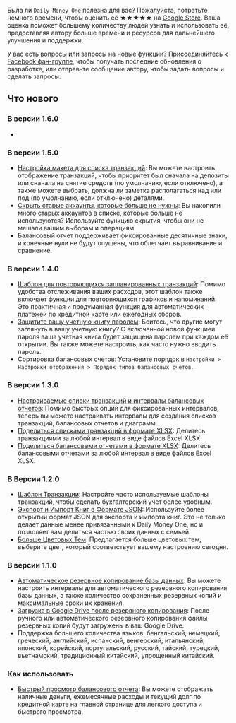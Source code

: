 Была ли `Daily Money One` полезна для вас? Пожалуйста, потратьте немного времени, чтобы оценить её ★★★★★ на [Google Store](https://play.google.com/store/apps/details?id=com.colaorange.dailymoneyone). Ваша оценка поможет большему количеству людей узнать и использовать её, предоставляя автору больше времени и ресурсов для дальнейшего улучшения и поддержки.

У вас есть вопросы или запросы на новые функции? Присоединяйтесь к [Facebook фан-группе](https://www.facebook.com/colaorange.daily.money), чтобы получать последние обновления о разработке, или отправьте сообщение автору, чтобы задать вопросы и сделать запросы.

## Что нового

### В версии 1.6.0
*

### В версии 1.5.0
* [Настройка макета для списка транзакций](https://youtu.be/TzQj2pY6sWs): Вы можете настроить отображение транзакций, чтобы приоритет был сначала на депозиты или сначала на снятие средств (по умолчанию, если отключено), а также можете выбрать, должна ли заметка располагаться над или под (по умолчанию, если отключено) деталями.
* [Скрыть старые аккаунты, которые больше не нужны](https://youtu.be/nKq7Mh_2nQA): Вы накопили много старых аккаунтов в списке, которые больше не используются? Используйте функцию скрытия, чтобы они не мешали вашим выборам и операциям.
* Балансовый отчет поддерживает фиксированные десятичные знаки, и конечные нули не будут опущены, что облегчает выравнивание и сравнение.

### В версии 1.4.0
* [Шаблон для повторяющихся запланированных транзакций](https://youtu.be/TzQj2pY6sWs): Помимо удобства отслеживания ваших расходов, этот шаблон также включает функции для повторяющихся графиков и напоминаний. Это практичная и продуманная функция для автоматических платежей по кредитной карте или ежегодных сборов.
* [Защитите вашу учетную книгу паролем](https://youtu.be/peoYqNG_4pk): Боитесь, что другие могут заглянуть в вашу учетную книгу? С включенной новой функцией пароля ваша учетная книга будет защищена паролем при каждом её открытии. Вы также можете настроить, как часто нужно вводить пароль.
* Сортировка балансовых счетов: Установите порядок в `Настройки > Настройки отображения > Порядок типов балансовых счетов`.

### В версии 1.3.0
* [Настраиваемые списки транзакций и интервалы балансовых отчетов](https://youtu.be/O7EcLN82qIU): Помимо быстрых опций для фиксированных интервалов, теперь вы можете настраивать интервалы для создания списков транзакций, балансовых отчетов и диаграмм.
* [Поделиться списками транзакций в формате XLSX](https://youtu.be/Bf7j39fsCSc): Делитесь транзакциями за любой интервал в виде файлов Excel XLSX.
* [Поделиться балансовыми отчетами в формате XLSX](https://youtu.be/kpxJxNsButA): Делитесь балансовыми отчетами за любой интервал в виде файлов Excel XLSX.

### В Версии 1.2.0
* [Шаблон Транзакции](https://youtu.be/CtfJ5BecZfY): Настройте часто используемые шаблоны транзакций, чтобы сделать бухгалтерский учет более удобным.
* [Экспорт и Импорт Книг в Формате JSON](https://youtu.be/bHGEH7zcj78): Используйте более открытый формат JSON для экспорта и импорта книг. Это не только делает данные менее привязанными к Daily Money One, но и позволяет вам делиться частью своих данных с семьей.
* [Больше Цветовых Тем](https://youtu.be/3Yw7m2AOvfc): Предлагается больше цветовых тем, выберите цвет, который соответствует вашему настроению сегодня.

### В версии 1.1.0
* [Автоматическое резервное копирование базы данных](https://youtube.com/shorts/dWePWDncx0k): Вы можете настроить интервалы для автоматического резервного копирования базы данных, а также количество сохраненных резервных копий и максимальные сроки их хранения.
* [Загрузка в Google Drive после резервного копирования](https://youtu.be/hOJdtKElLuw): После ручного или автоматического резервного копирования файлы резервных копий будут загружены в ваш Google Drive.
* Поддержка большего количества языков: бенгальский, немецкий, греческий, английский, испанский, венгерский, итальянский, японский, корейский, португальский, русский, тайский, турецкий, вьетнамский, традиционный китайский, упрощенный китайский.

### Как использовать
* [Быстрый просмотр балансового отчета](https://youtu.be/66tJxSrI_vQ): Вы можете отображать наличные деньги, ежемесячные расходы и текущий долг по кредитной карте на главной странице для легкого доступа и быстрого просмотра.